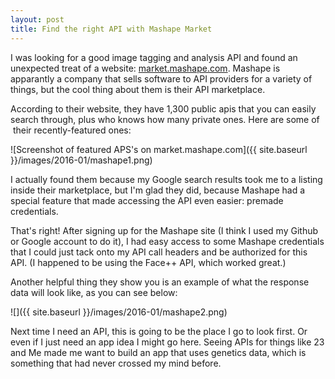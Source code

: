 ```yaml
---
layout: post
title: Find the right API with Mashape Market
---
```


I was looking for a good image tagging and analysis API and found an unexpected treat of a website: [market.mashape.com](http://market.mashape.com). Mashape is apparantly a company that sells software to API providers for a variety of things, but the cool thing about them is their API marketplace.

According to their website, they have 1,300 public apis that you can easily search through, plus who knows how many private ones. Here are some of  their recently-featured ones:

![Screenshot of featured APS's on market.mashape.com]({{ site.baseurl }}/images/2016-01/mashape1.png)

I actually found them because my Google search results took me to a listing inside their marketplace, but I'm glad they did, because Mashape had a special feature that made accessing the API even easier: premade credentials.

That's right! After signing up for the Mashape site (I think I used my Github or Google account to do it), I had easy access to some Mashape credentials that I could just tack onto my API call headers and be authorized for this API. (I happened to be using the Face++ API, which worked great.)

Another helpful thing they show you is an example of what the response data will look like, as you can see below:

![]({{ site.baseurl }}/images/2016-01/mashape2.png)

Next time I need an API, this is going to be the place I go to look first. Or even if I just need an app idea I might go here. Seeing APIs for things like 23 and Me made me want to build an app that uses genetics data, which is something that had never crossed my mind before.